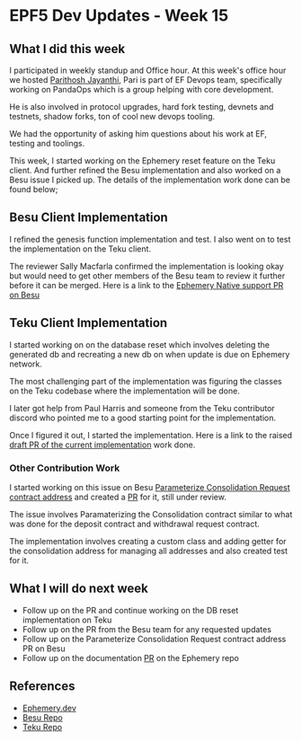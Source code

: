 # EPF5 Dev Updates - Week 15

## What I did this week
I participated in weekly standup and Office hour. At this week's office hour we hosted [Parithosh Jayanthi](https://parithosh.com/), Pari is part of EF Devops team, specifically working on PandaOps which is a group helping with core development. 

He is also involved in protocol upgrades,  hard fork testing, devnets and testnets, shadow forks, ton of cool new devops tooling.

We had the opportunity of asking him questions about his work at EF, testing and toolings.

This week, I started working on the Ephemery reset feature on the Teku client. And further refined the Besu implementation and also worked on a Besu issue I picked up. The details of the implementation work done can be found below;

## Besu Client Implementation

I refined the genesis function implementation and test. I also went on to test the implementation on the Teku client.

The reviewer Sally Macfarla confirmed the implementation is looking okay but would need to get other members of the Besu team to review it further before it can be merged. Here is a link to the [Ephemery Native support PR on Besu](https://github.com/hyperledger/besu/pull/7563)

## Teku Client Implementation

I started working on on the database reset which involves deleting the generated db and recreating a new db on when update is due on Ephemery network.

The most challenging part of the implementation was figuring the classes on the Teku codebase where the implementation will be done. 

I later got help from Paul Harris and someone from the Teku contributor discord who pointed me to a good starting point for the implementation.

Once I figured it out, I started the implementation. Here is a link to the raised [draft PR of the current implementation](https://github.com/Consensys/teku/pull/8626) work done.


### Other Contribution Work

I started working on this issue on Besu [Parameterize Consolidation Request contract address](https://github.com/hyperledger/besu/issues/7381) and created a [PR](https://github.com/hyperledger/besu/pull/7647) for it, still under review.

The issue involves Paramaterizing the Consolidation contract similar to what was done for the deposit contract and withdrawal request contract.

The implementation involves creating a custom class and adding getter for the consolidation address for managing all addresses and also created test for it.


## What I will do next week
- Follow up on the PR and continue working on the DB reset implementation on Teku
- Follow up on the PR from the Besu team for any requested updates
- Follow up on the Parameterize Consolidation Request contract address PR on Besu
- Follow up on the documentation [PR](https://github.com/ephemery-testnet/ephemery-resources/pull/10) on the Ephemery repo


## References
- [Ephemery.dev](https://ephemery.dev)
- [Besu Repo](https://github.com/hyperledger/besu)
- [Teku Repo](https://github.com/Consensys/teku)

